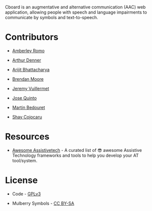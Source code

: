 Cboard is an augmentative and alternative communication (AAC) web application, allowing people with speech and language impairments to communicate by symbols and text-to-speech.

# Contributors

* [Amberley Romo](https://twitter.com/amberleyjohanna)

* [Arthur Denner](https://twitter.com/_arthurdenner)

* [Arijit Bhattacharya](https://twitter.com/hwk73)

* [Brendan Moore](https://github.com/BrendanFDMoore)

* [Jeremy Vuillermet](https://twitter.com/jvuillermet)

* [Jose Quinto](https://twitter.com/jquintozamora)

* [Martin Bedouret](https://github.com/martinbedouret)

* [Shay Cojocaru](https://github.com/shayc)

# Resources

* [Awesome Assistivetech](https://openassistive.org/awesome-assistivetech/) - A curated list of 😎 awesome Assistive Technology frameworks and tools to help you develop your AT tool/system. 

# License

* Code - [GPLv3](https://github.com/shayc/cboard/blob/master/LICENSE)

* Mulberry Symbols - [CC BY-SA](https://creativecommons.org/licenses/by-sa/2.0/uk/)
